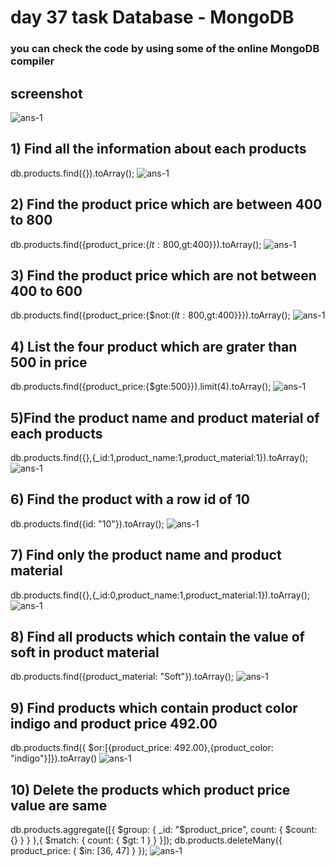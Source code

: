 # day 37 task Database - MongoDB

### you can check the code by using some of the online MongoDB compiler
## screenshot
<img src="./image/img (1).png" alt="ans-1">

## 1) Find all the information about each products
db.products.find({}).toArray();
<img src="./image/img (2).png" alt="ans-1">

## 2) Find the product price which are between 400 to 800
db.products.find({product_price:{$lt:800,$gt:400}}).toArray();
<img src="./image/img (3).png" alt="ans-1">

## 3) Find the product price which are not between 400 to 600
db.products.find({product_price:{$not:{$lt:800,$gt:400}}}).toArray();
<img src="./image/img (4).png" alt="ans-1">

## 4) List the four product which are grater than 500 in price
db.products.find({product_price:{$gte:500}}).limit(4).toArray();
<img src="./image/img (5).png" alt="ans-1">

## 5)Find the product name and product material of each products
db.products.find({},{_id:1,product_name:1,product_material:1}).toArray();
<img src="./image/img (6).png" alt="ans-1">

## 6) Find the product with a row id of 10
db.products.find({id: "10"}).toArray();
<img src="./image/img (7).png" alt="ans-1">

## 7) Find only the product name and product material
db.products.find({},{_id:0,product_name:1,product_material:1}).toArray();
<img src="./image/img (8).png" alt="ans-1">

## 8) Find all products which contain the value of soft in product material
db.products.find({product_material: "Soft"}).toArray();
<img src="./image/img (9).png" alt="ans-1">

## 9) Find products which contain product color indigo  and product price 492.00
db.products.find({ $or:[{product_price: 492.00},{product_color: "indigo"}]}).toArray()
<img src="./image/img (10).png" alt="ans-1">

## 10) Delete the products which product price value are same
db.products.aggregate([{ $group: { _id: "$product_price", count: { $count: {} } } },{ $match: { count: { $gt: 1 } } }]);
db.products.deleteMany({ product_price: { $in: [36, 47] } }); 
<img src="./image/img (11).png" alt="ans-1">